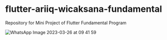 # flutter-ariiq-wicaksana-fundamental
Repository for Mini Project of Flutter Fundamental Program

![WhatsApp Image 2023-03-26 at 09 41 59](https://user-images.githubusercontent.com/113952812/227752329-de594f4d-b784-4259-af1f-6948e086109c.jpg)
